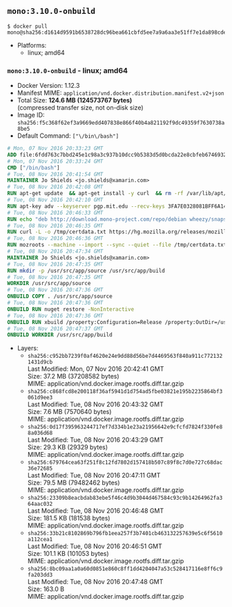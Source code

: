 ## `mono:3.10.0-onbuild`

```console
$ docker pull mono@sha256:d1614d9591b6538728dc96bea661cbfd5ee7a9a6aa3e51ff7e1da898cdedb46d
```

-	Platforms:
	-	linux; amd64

### `mono:3.10.0-onbuild` - linux; amd64

-	Docker Version: 1.12.3
-	Manifest MIME: `application/vnd.docker.distribution.manifest.v2+json`
-	Total Size: **124.6 MB (124573767 bytes)**  
	(compressed transfer size, not on-disk size)
-	Image ID: `sha256:f5c368f62ef3a9669edd407838e866f40b4a821192f9dc49359f7630738a8be5`
-	Default Command: `["\/bin\/bash"]`

```dockerfile
# Mon, 07 Nov 2016 20:33:23 GMT
ADD file:6fdd763c7bbd245e1c98a3c937b10dcc9b5383d5d0bcda22e8cbfeb6746932da in / 
# Mon, 07 Nov 2016 20:33:24 GMT
CMD ["/bin/bash"]
# Tue, 08 Nov 2016 20:41:54 GMT
MAINTAINER Jo Shields <jo.shields@xamarin.com>
# Tue, 08 Nov 2016 20:42:08 GMT
RUN apt-get update 	&& apt-get install -y curl 	&& rm -rf /var/lib/apt/lists/*
# Tue, 08 Nov 2016 20:42:10 GMT
RUN apt-key adv --keyserver pgp.mit.edu --recv-keys 3FA7E0328081BFF6A14DA29AA6A19B38D3D831EF
# Tue, 08 Nov 2016 20:46:33 GMT
RUN echo "deb http://download.mono-project.com/repo/debian wheezy/snapshots/3.10.0 main" > /etc/apt/sources.list.d/mono-xamarin.list         && echo "deb http://download.mono-project.com/repo/debian 310-security main" >> /etc/apt/sources.list.d/mono-xamarin.list 	&& apt-get update 	&& apt-get install -y mono-devel fsharp mono-vbnc nuget 	&& rm -rf /var/lib/apt/lists/*
# Tue, 08 Nov 2016 20:46:35 GMT
RUN curl -L -o /tmp/certdata.txt https://hg.mozilla.org/releases/mozilla-release/raw-file/5d447d9abfdf/security/nss/lib/ckfw/builtins/certdata.txt
# Tue, 08 Nov 2016 20:46:36 GMT
RUN mozroots --machine --import --sync --quiet --file /tmp/certdata.txt
# Tue, 08 Nov 2016 20:47:34 GMT
MAINTAINER Jo Shields <jo.shields@xamarin.com>
# Tue, 08 Nov 2016 20:47:35 GMT
RUN mkdir -p /usr/src/app/source /usr/src/app/build
# Tue, 08 Nov 2016 20:47:35 GMT
WORKDIR /usr/src/app/source
# Tue, 08 Nov 2016 20:47:36 GMT
ONBUILD COPY . /usr/src/app/source
# Tue, 08 Nov 2016 20:47:36 GMT
ONBUILD RUN nuget restore -NonInteractive
# Tue, 08 Nov 2016 20:47:36 GMT
ONBUILD RUN xbuild /property:Configuration=Release /property:OutDir=/usr/src/app/build/
# Tue, 08 Nov 2016 20:47:37 GMT
ONBUILD WORKDIR /usr/src/app/build
```

-	Layers:
	-	`sha256:c952bb7239f0af4620e24e9dd88d56be7d4469563f840a911c7721321431d9cb`  
		Last Modified: Mon, 07 Nov 2016 20:42:41 GMT  
		Size: 37.2 MB (37208582 bytes)  
		MIME: application/vnd.docker.image.rootfs.diff.tar.gzip
	-	`sha256:c868fcd8e200118f36af5941d1d754ad5fbe03821e195b2235864bf3061d9ee3`  
		Last Modified: Tue, 08 Nov 2016 20:43:32 GMT  
		Size: 7.6 MB (7570640 bytes)  
		MIME: application/vnd.docker.image.rootfs.diff.tar.gzip
	-	`sha256:0d17f395963244717ef7d334b1e23a21956642e9cfcfd7824f330fe88a036d68`  
		Last Modified: Tue, 08 Nov 2016 20:43:29 GMT  
		Size: 29.3 KB (29329 bytes)  
		MIME: application/vnd.docker.image.rootfs.diff.tar.gzip
	-	`sha256:679764cea63f251f8c12fd7802d157418b507c89f8c7d0e727c68dac36e72685`  
		Last Modified: Tue, 08 Nov 2016 20:47:11 GMT  
		Size: 79.5 MB (79482462 bytes)  
		MIME: application/vnd.docker.image.rootfs.diff.tar.gzip
	-	`sha256:23309b8eacbdab83ebe5f46c4d9b3044d467584c93c9b14264962fa364aac032`  
		Last Modified: Tue, 08 Nov 2016 20:46:48 GMT  
		Size: 181.5 KB (181538 bytes)  
		MIME: application/vnd.docker.image.rootfs.diff.tar.gzip
	-	`sha256:33b21c8102869b796fb1eea257f3b7401cb463132257639e5c6f5610a112cea1`  
		Last Modified: Tue, 08 Nov 2016 20:46:51 GMT  
		Size: 101.1 KB (101053 bytes)  
		MIME: application/vnd.docker.image.rootfs.diff.tar.gzip
	-	`sha256:8bc09aa1a0a60d0851e860c8ff1dd4204047a53c528417116e8ff6c9fa203dd3`  
		Last Modified: Tue, 08 Nov 2016 20:47:48 GMT  
		Size: 163.0 B  
		MIME: application/vnd.docker.image.rootfs.diff.tar.gzip
